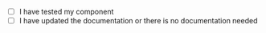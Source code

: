 - [ ] I have tested my component
- [ ] I have updated the documentation or there is no documentation needed
